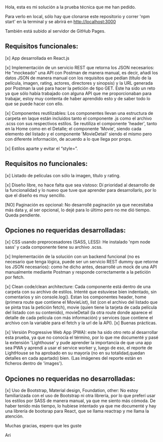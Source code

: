 Hola, esta es mi solución a la prueba técnica que me han pedido. 

Para verlo en local, sólo hay que clonarse este repositorio y correr 'npm start' en la terminal y se abrirá en [http://localhost:3000](http://localhost:3000)

También está subido al servidor de GitHub Pages.

## Requisitos funcionales:

  [x] App desarrollada en React.js

  [x] Implementación de un servicio REST que retorna los JSON necesarios: He "mockeado" una API con Postman de manera manual, es decir, añadí los datos JSON de manera manual con los requisitos que pedían (título de la película, imagen, rating, actores, directores y sinopsis) y la URL generada por Postman la usé para hacer la petición de tipo GET. Este ha sido un reto ya que sólo había trabajado con alguna API que me proporcionaban para trabajar, estoy muy contenta de haber aprendido esto y de saber todo lo que se puede hacer con ello.

  [x] Componentes reutilizables: Los componentes llevan una estructura de carpeta en laque están incluidos tanto el componente .js como el archivo .scss con sus respectivos estilos. Se reutiliza el componente 'header', tanto en la Home como en el Detalle; el componente 'Movie', siendo cada elemento del listado y el componente 'MovieDetail' siendo el mismo pero con diferente información, de acuerdo a lo que llega por props.

  [x] Estilos aparte y evitar el “style=”.

## Requisitos no funcionales:

[x] Listado de películas con sólo la imagen, título y rating.

[x] Diseño libre, no hace falta que sea vistoso: Dí prioridad al desarrollo de la funcionalidad y lo nuevo que tuve que aprender para desarrollarlo, por lo que el diseño es muy sencillo.

[NO] Paginación es opcional: No desarrollé paginación ya que necesitaba más data y, al ser opcional, lo dejé para lo último pero no me dió tiempo. Queda pendiente.


## Opciones no requeridas desarrolladas:
[x] CSS usando preprocesadores (SASS, LESS): He instalado 'npm node sass' y cada componente tiene su archivo .scss.

[x] Implementación de la solución con un backend funcional (no es necesario que tenga lógica, puede ser un servicio REST dummy que retorne los JSON necesarios): como he dicho antes, desarrollé un mock de una API manualmente mediante Postman y responde correctamente a la petición por fetch.

[x] Clean code/clean architecture: Cada componente está dentro de una carpeta con su archivo de estilos. Intenté que estuviese bien indentado, sin comentarios y sin console.log(). Estan los componentes header, home (primera route que contiene el MovieList), list (con el archivo del listado que se pinta tras la petición fetch), movie (quien tiene la tarjeta de cada película del listado con su contenido), movieDetail (la otra route donde aparece el detalle de cada película con más información) y services (que contiene el archivo con la variable para el fetch y la url de la API).
[x] Buenas prácticas.

[x] Versión Progressive Web App (PWA): este ha sido otro reto al desarrollar esta prueba, ya que no conocía el término, por lo que me documenté y pasé la extensión 'Lighthouse' y pude aprender la importancia de que una app sea PWA y aprendí a usar el service worker y, luego de eso, el reporte de LightHouse se ha aprobado en su mayoría (no en su totalidad,quedan detalles en cada apartado) bien. 
(Las imágenes del reporte están en ficheros dentro de 'images').

## Opciones no requeridas no desarrolladas:

[x] Uso de Bootstrap, Material design, Foundation, other: No estoy familiarizada con el uso de Bootstrap ni otra librería, por lo que preferí usar los estilos por SASS de manera manual, ya que me siento más cómoda. De haber tenido más tiempo, lo hubiese intentado ya que me documenté y hay una librería de bootsrap para React, que se llama reactrap y me llama la atención.


Muchas gracias, espero que les guste

Ari